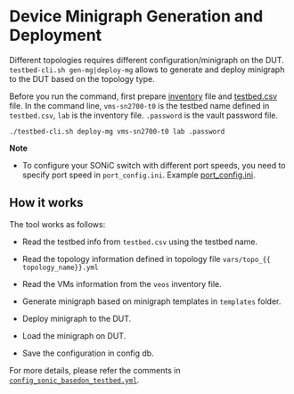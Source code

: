 # Device Minigraph Generation and Deployment

Different topologies requires different configuration/minigraph on the DUT.
```testbed-cli.sh gen-mg|deploy-mg``` allows to generate and deploy minigraph to
the DUT based on the topology type.

Before you run the command, first prepare [inventory](../lab) file and
[testbed.csv](../testbed.csv) file. In the command line, `vms-sn2700-t0` 
is the testbed name defined in `testbed.csv`, `lab` is the inventory file.
`.password` is the vault password file.

```
./testbed-cli.sh deploy-mg vms-sn2700-t0 lab .password
```

**Note**

- To configure your SONiC switch with different port speeds, you need to specify port speed in `port_config.ini`. Example [port_config.ini](https://github.com/Azure/sonic-buildimage/blob/master/device/arista/x86_64-arista_7260cx3_64/Arista-7260CX3-D108C8/port_config.ini).

## How it works

The tool works as follows:

- Read the testbed info from `testbed.csv` using the testbed name.

- Read the topology information defined in topology file `vars/topo_{{ topology_name}}.yml`

- Read the VMs information from the `veos` inventory file.

- Generate minigraph based on minigraph templates in `templates` folder.

- Deploy minigraph to the DUT.

- Load the minigraph on DUT.

- Save the configuration in config db.

For more details, please refer the comments in [`config_sonic_basedon_testbed.yml`](../config_sonic_basedon_testbed.yml).
